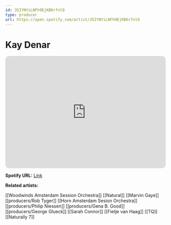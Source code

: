 ```yaml
---
id: 35IYNYiLNFh9EjKB6rfnlO
type: producer
url: https://open.spotify.com/artist/35IYNYiLNFh9EjKB6rfnlO
---
```

# Kay Denar

<iframe style="border-radius:12px" src="https://open.spotify.com/embed/artist/35IYNYiLNFh9EjKB6rfnlO" width="100%" height="352" frameBorder="0" allowfullscreen="" allow="autoplay; clipboard-write; encrypted-media; fullscreen; picture-in-picture" loading="lazy"></iframe>

**Spotify URL:** [Link](https://open.spotify.com/artist/35IYNYiLNFh9EjKB6rfnlO)

**Related artists:**

[[Woodwinds Amsterdam Session Orchestra]]
[[Natural]]
[[Marvin Gaye]]
[[producers/Rob Tyger]]
[[Horn Amsterdam Sesion Orchestra]]
[[producers/Philip Niessen]]
[[producers/Gena B. Good]]
[[producers/George Glueck]]
[[Sarah Connor]]
[[Fietje van Haag]]
[[TQ]]
[[Naturally 7]]

